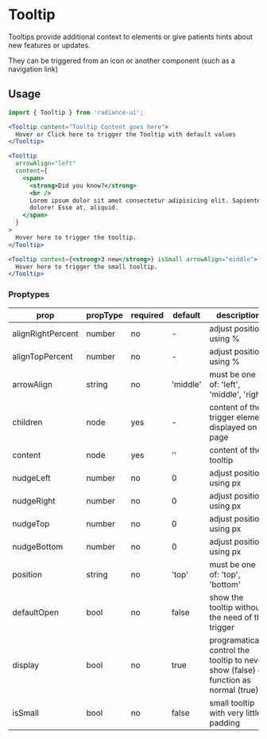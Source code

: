 # Tooltip

Tooltips provide additional context to elements or give patients hints about new features or updates.

They can be triggered from an icon or another component (such as a navigation link)

## Usage

```jsx
import { Tooltip } from 'radiance-ui';

<Tooltip content="Tooltip Content goes here">
  Hover or Click here to trigger the Tooltip with default values
</Tooltip>

<Tooltip
  arrowAlign="left"
  content={
    <span>
      <strong>Did you know?</strong>
      <br />
      Lorem ipsum dolor sit amet consectetur adipisicing elit. Sapiente,
      dolore! Esse at, aliquid.
    </span>
  }
>
  Hover here to trigger the tooltip.
</Tooltip>

<Tooltip content={<strong>3 new</strong>} isSmall arrowAlign="middle">
  Hover here to trigger the small tooltip.
</Tooltip>
```

<!-- STORY -->

### Proptypes

| prop              | propType | required | default  | description                                                                            |
| ----------------- | -------- | -------- | -------- | -------------------------------------------------------------------------------------- |
| alignRightPercent | number   | no       | -        | adjust position using %                                                                |
| alignTopPercent   | number   | no       | -        | adjust position using %                                                                |
| arrowAlign        | string   | no       | 'middle' | must be one of: 'left', 'middle', 'right'                                              |
| children          | node     | yes      | -        | content of the trigger element displayed on page                                       |
| content           | node     | yes      | ''       | content of the tooltip                                                                 |
| nudgeLeft         | number   | no       | 0        | adjust position using px                                                               |
| nudgeRight        | number   | no       | 0        | adjust position using px                                                               |
| nudgeTop          | number   | no       | 0        | adjust position using px                                                               |
| nudgeBottom       | number   | no       | 0        | adjust position using px                                                               |
| position          | string   | no       | 'top'    | must be one of: 'top', 'bottom'                                                        |
| defaultOpen       | bool     | no       | false    | show the tooltip without the need of the trigger                                       |
| display           | bool     | no       | true     | programatically control the tooltip to never show (false) or function as normal (true) |
| isSmall           | bool     | no       | false    | small tooltip with very little padding                                                 |
